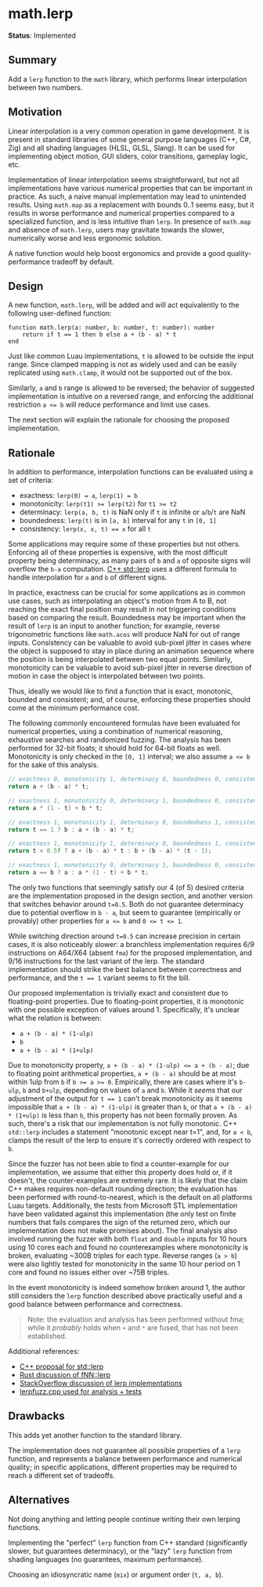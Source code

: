 # math.lerp

**Status**: Implemented

## Summary

Add a `lerp` function to the `math` library, which performs linear interpolation between two numbers.

## Motivation

Linear interpolation is a very common operation in game development. It is present in standard libraries of some general purpose languages (C++, C#, Zig) and all shading languages (HLSL, GLSL, Slang). It can be used for implementing object motion, GUI sliders, color transitions, gameplay logic, etc.

Implementation of linear interpolation seems straightforward, but not all implementations have various numerical properties that can be important in practice. As such, a naive manual implementation may lead to unintended results.
Using `math.map` as a replacement with bounds 0..1 seems easy, but it results in worse performance and numerical properties compared to a specialized function, and is less intuitive than `lerp`. In presence of `math.map` and absence of `math.lerp`, users may gravitate towards the slower, numerically worse and less ergonomic solution.

A native function would help boost ergonomics and provide a good quality-performance tradeoff by default.

## Design

A new function, `math.lerp`, will be added and will act equivalently to the following user-defined function:

```luau
function math.lerp(a: number, b: number, t: number): number
	return if t == 1 then b else a + (b - a) * t
end
```

Just like common Luau implementations, `t` is allowed to be outside the input range. Since clamped mapping is not as widely used and can be easily replicated using `math.clamp`, it would not be supported out of the box.

Similarly, `a` and `b` range is allowed to be reversed; the behavior of suggested implementation is intuitive on a reversed range, and enforcing the additional restriction `a <= b` will reduce performance and limit use cases.

The next section will explain the rationale for choosing the proposed implementation.

## Rationale

In addition to performance, interpolation functions can be evaluated using a set of criteria:

- exactness: `lerp(0) = a`, `lerp(1) = b`
- monotonicity: `lerp(t1) >= lerp(t2)` for `t1 >= t2`
- determinacy: `lerp(a, b, t)` is NaN only if `t` is infinite or `a`/`b`/`t` are NaN
- boundedness: `lerp(t)` is in `[a, b]` interval for any `t` in `[0, 1]`
- consistency: `lerp(x, x, t) == x` for all `t`

Some applications may require some of these properties but not others. Enforcing all of these properties is expensive, with the most difficult property being determinacy, as many pairs of `b` and `a` of opposite signs will overflow the `b-a` computation. [C++ std::lerp](https://www.open-std.org/jtc1/sc22/wg21/docs/papers/2019/p0811r3.html) uses a different formula to handle interpolation for `a` and `b` of different signs.

In practice, exactness can be crucial for some applications as in common use cases, such as interpolating an object's motion from A to B, not reaching the exact final position may result in not triggering conditions based on comparing the result. Boundedness may be important when the result of `lerp` is an input to another function; for example, reverse trigonometric functions like `math.acos` will produce NaN for out of range inputs. Consistency can be valuable to avoid sub-pixel jitter in cases where the object is supposed to stay in place during an animation sequence where the position is being interpolated between two equal points. Similarly, monotonicity can be valuable to avoid sub-pixel jitter in reverse direction of motion in case the object is interpolated between two points.

Thus, ideally we would like to find a function that is exact, monotonic, bounded and consistent; and, of course, enforcing these properties should come at the minimum performance cost.

The following commonly encountered formulas have been evaluated for numerical properties, using a combination of numerical reasoning, exhaustive searches and randomized fuzzing. The analysis has been performed for 32-bit floats; it should hold for 64-bit floats as well. Monotonicity is only checked in the `[0, 1]` interval; we also assume `a <= b` for the sake of this analysis.

```c++
// exactness 0, monotonicity 1, determinacy 0, boundedness 0, consistency 1
return a + (b - a) * t;

// exactness 1, monotonicity 0, determinacy 1, boundedness 0, consistency 0
return a * (1 - t) + b * t;

// exactness 1, monotonicity 1, determinacy 0, boundedness 1, consistency 1
return t == 1 ? b : a + (b - a) * t;

// exactness 1, monotonicity 1, determinacy 0, boundedness 1, consistency 1
return t < 0.5f ? a + (b - a) * t : b + (b - a) * (t - 1);

// exactness 1, monotonicity 0, determinacy 1, boundedness 0, consistency 1
return a == b ? a : a * (1 - t) + b * t;
```

The only two functions that seemingly satisfy our 4 (of 5) desired criteria are the implementation proposed in the design section, and another version that switches behavior around `t=0.5`. Both do not guarantee determinacy due to potential overflow in `b - a`, but seem to guarantee (empirically or provably) other properties for `a <= b` and `0 <= t <= 1`.

While switching direction around `t=0.5` can increase precision in certain cases, it is also noticeably slower: a branchless implementation requires 6/9 instructions on A64/X64 (absent `fma`) for the proposed implementation, and 9/16 instructions for the last variant of the lerp. The standard implementation should strike the best balance between correctness and performance, and the `t == 1` variant seems to fit the bill.

Our proposed implementation is trivially exact and consistent due to floating-point properties. Due to floating-point properties, it is monotonic with one possible exception of values around 1. Specifically, it's unclear what the relation is between:

- `a + (b - a) * (1-ulp)`
- `b`
- `a + (b - a) * (1+ulp)`

Due to monotonicity property, `a + (b - a) * (1-ulp) <= a + (b - a)`; due to floating point arithmetical properties, `a + (b - a)` should be at most within 1ulp from `b` if `b >= a >= 0`. Empirically, there are cases where it's `b-ulp`, `b` and `b+ulp`, depending on values of `a` and `b`. While it *seems* that our adjustment of the output for `t == 1` can't break monotonicity as it seems impossible that `a + (b - a) * (1-ulp)` is greater than `b`, or that `a + (b - a) * (1+ulp)` is less than `b`, this property has not been formally proven. As such, there's a risk that our implementation is not fully monotonic. C++ `std::lerp` includes a statement "monotonic except near t=1", and, for `a < b`, clamps the result of the lerp to ensure it's correctly ordered with respect to `b`.

Since the fuzzer has not been able to find a counter-example for our implementation, we assume that either this property does hold or, if it doesn't, the counter-examples are extremely rare. It is likely that the claim C++ makes requires non-default rounding direction; the evaluation has been performed with round-to-nearest, which is the default on all platforms Luau targets. Additionally, the tests from Microsoft STL implementation have been validated against this implementation (the only test on finite numbers that fails compares the sign of the returned zero, which our implementation does not make promises about). The final analysis also involved running the fuzzer with both `float` and `double` inputs for 10 hours using 10 cores each and found no counterexamples where monotonicity is broken, evaluating ~300B triples for each type. Reverse ranges (`a > b`) were also lightly tested for monotonicity in the same 10 hour period on 1 core and found no issues either over ~75B triples.

In the event monotonicity is indeed somehow broken around 1, the author still considers the `lerp` function described above practically useful and a good balance between performance and correctness.

> Note: the evaluation and analysis has been performed without fma; while it *probably* holds when `+` and `*` are fused, that has not been established.

Additional references:

- [C++ proposal for std::lerp](https://www.open-std.org/jtc1/sc22/wg21/docs/papers/2019/p0811r3.html)
- [Rust discussion of fNN::lerp](https://github.com/rust-lang/rust/issues/86269)
- [StackOverflow discussion of lerp implementations](https://math.stackexchange.com/questions/907327/accurate-floating-point-linear-interpolation)
- [lerpfuzz.cpp used for analysis + tests](https://gist.github.com/zeux/ea70d4574a50cc819e5f02b6d7ebb1f2)

## Drawbacks

This adds yet another function to the standard library.

The implementation does not guarantee all possible properties of a `lerp` function, and represents a balance between performance and numerical quality; in specific applications, different properties may be required to reach a different set of tradeoffs.

## Alternatives

Not doing anything and letting people continue writing their own lerping functions.

Implementing the "perfect" `lerp` function from C++ standard (significantly slower, but guarantees determinacy), or the "lazy" `lerp` function from shading languages (no guarantees, maximum performance).

Choosing an idiosyncratic name (`mix`) or argument order (`t, a, b`).
